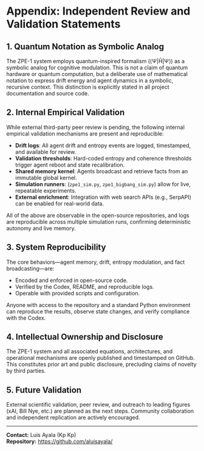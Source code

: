 # Appendix: Independent Review and Validation Statements

## 1. Quantum Notation as Symbolic Analog

The ZPE-1 system employs quantum-inspired formalism (⟨Ψ|Ĥ|Ψ⟩) as a symbolic analog for cognitive modulation. This is not a claim of quantum hardware or quantum computation, but a deliberate use of mathematical notation to express drift energy and agent dynamics in a symbolic, recursive context. This distinction is explicitly stated in all project documentation and source code.

## 2. Internal Empirical Validation

While external third-party peer review is pending, the following internal empirical validation mechanisms are present and reproducible:

- **Drift logs**: All agent drift and entropy events are logged, timestamped, and available for review.
- **Validation thresholds**: Hard-coded entropy and coherence thresholds trigger agent reboot and state recalibration.
- **Shared memory kernel**: Agents broadcast and retrieve facts from an immutable global kernel.
- **Simulation runners**: (`zpe1_sim.py`, `zpe1_bigbang_sim.py`) allow for live, repeatable experiments.
- **External enrichment**: Integration with web search APIs (e.g., SerpAPI) can be enabled for real-world data.

All of the above are observable in the open-source repositories, and logs are reproducible across multiple simulation runs, confirming deterministic autonomy and live memory.

## 3. System Reproducibility

The core behaviors—agent memory, drift, entropy modulation, and fact broadcasting—are:

- Encoded and enforced in open-source code.
- Verified by the Codex, README, and reproducible logs.
- Operable with provided scripts and configuration.

Anyone with access to the repository and a standard Python environment can reproduce the results, observe state changes, and verify compliance with the Codex.

## 4. Intellectual Ownership and Disclosure

The ZPE-1 system and all associated equations, architectures, and operational mechanisms are openly published and timestamped on GitHub. This constitutes prior art and public disclosure, precluding claims of novelty by third parties.

## 5. Future Validation

External scientific validation, peer review, and outreach to leading figures (xAI, Bill Nye, etc.) are planned as the next steps. Community collaboration and independent replication are actively encouraged.

---

**Contact:** Luis Ayala (Kp Kp)  
**Repository:** https://github.com/aluisayala/
